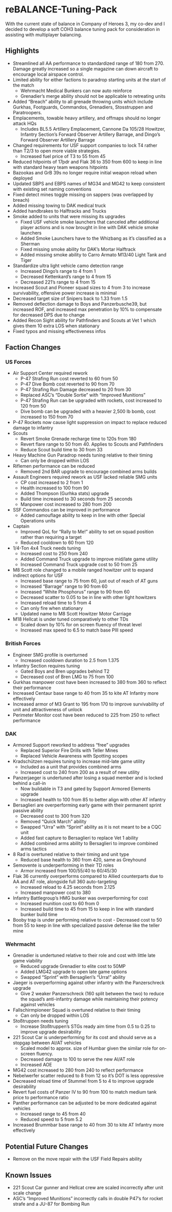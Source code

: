 # reBALANCE-Tuning-Pack

With the current state of balance in Company of Heroes 3, my co-dev and I decided to develop a soft COH3 balance tuning pack for consideration in assisting with multiplayer balancing.

## Highlights
- Streamlined all AA performance to standardized range of 180 from 270. Damage greatly increased so a single magazine can down aircraft to encourage local airspace control.
- Limited ability for either factions to paradrop starting units at the start of the match
    - Wehrmacht Medical Bunkers can now auto reinforce
    - Grenadier’s merge ability should not be applicable to retreating units
- Added “Breach” ability to all grenade throwing units which include Gurkhas, Footguards, Commandos, Grenadiers, Stosstruppen and Paratroopers.
- Emplacements, towable heavy artillery, and offmaps should no longer attack HQs
    - Includes BL5.5 Artillery Emplacement, Cannone Da 105/28 Howitzer, Infantry Section’s Forward Observer Artillery Barrage, and Dingo’s Forward Observer Artillery Barrage
- Changed requirements for USF support companies to lock T4 rather than T2/3 to open more viable strategies.
    - Increased fuel price of T3 to 55 from 45
- Reduced hitpoints of 17pdr and Flak 36 to 350 from 600 to keep in line with standard heavy team weapons hitpoints
- Bazookas and GrB 39s no longer require initial weapon reload when deployed
- Updated SBPS and EBPS names of MG34 and MG42 to keep consistent with existing set naming conventions
- Fixed detect mines toggle missing on sappers (was overlapped by breach)
- Added missing towing to DAK medical truck
- Added handbrakes to Halftracks and Trucks
- Smoke added to units that were missing its upgrades
    - Fixed USF vehicle smoke launchers that canceled after additional player actions and is now brought in line with DAK vehicle smoke launchers
    - Added Smoke Launchers have to the Whizbang as it’s classified as a Sherman
    - Fixed missing smoke ability for DAK’s Mortar Halftrack
    - Added missing smoke ability to Carro Armato M13/40 Light Tank and Tiger
- Standardize ultra light vehicle camo detection range
    - Increased Dingo’s range to 4 from 1
    - Decreased Kettenkard’s range to 4 from 15
    - Decreased 221’s range to 4 from 15
- Increased Scout and Pioneer squad sizes to 4 from 3 to increase survivability, offensive power increase is minimal
- Decreased target size of Snipers back to 1.33 from 1.5
- Removed deflection damage to Boys and Panzerbusche39, but increased ROF, and increased max penetration by 10% to compensate for decreased DPS due to change
- Added Recon Sight ability for Pathfinders and Scouts at Vet 1 which gives them 10 extra LOS when stationary
- Fixed typos and missing effectiveness infos

## Faction Changes
### US Forces
- Air Support Center required rework
    - P-47 Strafing Run cost reverted to 60 from 50
    - P-47 Dive Bomb cost reverted to 90 from 70
    - P-47 Strafing Run Damage decreased to 20 from 30
    - Replaced ASC’s “Double Sortie” with “Improved Munitions” 
    - P-47 Strafing Run can be upgraded with rockets, cost increased to 120 from 50
    - Dive bomb can be upgraded with a heavier 2,500 lb bomb, cost increased to 150 from 70
- P-47 Rockets now cause light suppression on impact to replace reduced damage to infantry
- Scouts
    - Revert Smoke Grenade recharge time  to 120s from 180
    - Revert flare range to 50 from 40. Applies to Scouts and Pathfinders
    - Reduce Scout build time to 30 from 33
- Heavy Machine Gun Paradrop needs tuning relative to their timing
    - Can only be dropped within LOS
- Riflemen performance can be reduced
    - Removed 2nd BAR upgrade to encourage combined arms builds
- Assault Engineers required rework as USF lacked reliable SMG units
    - CP cost increased to 2 from 1 
    - Health increased to 100 from 90
    - Added Thompson (Gurhka stats) upgrade
    - Build time increased to 30 seconds from 25 seconds
    - Manpower cost increased to 280 from 200 
- SSF Commandos can be improved in performance
    - Added camouflage ability to keep in line with other Special Operations units
- Captain
    - Improved QoL for “Rally to Me!” ability to set on squad position rather than requiring a target
    - Reduced cooldown to 60 from 120
- 1/4-Ton 4x4 Truck needs tuning
    - Increased cost to 250 from 240
    - Added Command Truck upgrade to improve mid/late game utility
    - Increased Command Truck upgrade cost to 50 from 25
- M8 Scott role changed to a mobile ranged howitzer unit to expand indirect options for USF
    - Increased base range to 75 from 60, just out of reach of AT guns
    - Increased “Barrage” range to 90 from 60
    - Increased “White Phosphorus” range to 90 from 60
    - Decreased scatter to 0.05 to be in line with other light howitzers
    - Increased reload time to 5 from 4
    - Can only fire when stationary
    - Updated name to M8 Scott Howitzer Motor Carriage
- M18 Hellcat is under tuned comparatively to other TDs
    - Scaled down by 10% for on screen fluency of threat level
    - Increased max speed to 6.5 to match base PIII speed

### British Forces
- Engineer SMG profile is overturned
    - Increased cooldown duration to 2.5 from 1.375
- Infantry Section requires tuning
    - Gated Boys and Bren upgrades behind T2
    - Decreased cost of Bren LMG to 75 from 100
- Gurkhas manpower cost have been increased to 380 from 360 to reflect their performance
- Increased Centaur base range to 40 from 35 to kite AT Infantry more effectively
- Increased armor of M3 Grant to 195 from 170 to improve survivability of unit and attractiveness of unlock
- Perimeter Monitor cost have been reduced to 225 from 250 to reflect performance

### DAK
- Armored Support reworked to address “free” upgrades
    - Replaced Superior Fire Drills with Teller Mines
    - Replaced Vehicle Awareness with Spotting scopes 
- Kradschützen requires tuning to increase mid-late game utility
    - Included as a unit that provides combined arms
    - Increased cost to 240 from 200 as a result of new utility
- Panzerjaeger is undertuned after losing a squad member and is locked behind a call-in
    - Now buildable in T3 and gated by Support Armored Elements upgrade
    - Increased health to 100 from 85 to better align with other AT infantry
- Bersaglieri are overperforming early game with their permanent sprint passive ability
    - Decreased cost to 300 from 320
    - Removed “Quick March” ability
    - Swapped “Urra” with “Sprint” ability as it is not meant to be a CQC unit
    - Added fast capture to Bersaglieri to replace Vet 1 ability
    - Added combined arms ability to Bersaglieri to improve combined arms tactics
- 8 Rad is overtuned relative to their timing and unit type
    - Reduced base health to 360 from 420, same as Greyhound
- Semovente is underperforming in their TD roles
    - Armor increased from 100/55/40 to 60/45/30
- Flak 36 currently overperforms compared to Allied counterparts due to AA and AT role, alongside full 360 auto-targeting
    - Increased reload to 4.25 seconds from 2.125
    - Increased manpower cost to 380
- Infantry Battlegroup’s HMG bunker was overperforming for cost
    - Increased munition cost to 60 from 0
    - Increased build time to 45 from 15 to keep in line with standard bunker build time
- Booby trap is under performing relative to cost
          - Decreased cost to 50 from 55 to keep in line with specialized passive defense like the teller mine
  
### Wehrmacht
- Grenadier is undertuned relative to their role and cost with little late game viability
    - Reduced upgrade Grenadier to elite cost to 50MP
    - Added LMG42 upgrade to open late game options
    - Swapped “Sprint” with Bersaglieri’s “Urra!” ability
- Jaeger is overperforming against other infantry with the Panzerschreck upgrade
    - Give 2 weaker Panzerschreck (160 split between the two) to reduce the squad’s anti-infantry damage while maintaining their potency against vehicles
- Fallschirmpioneer Squad is overtuned relative to their timing
    - Can only be dropped within LOS
- Stoßtruppen needs tuning
    - Increase Stoßtruppen’s STGs ready aim time from 0.5 to 0.25 to improve upgrade desirability 
- 221 Scout Car is underperforming for its cost and should serve as a stopgap between AI/AT vehicles
    - Scaled model to approx. size of Humbar given the similar role for on-screen fluency.
    - Decreased damage to 100 to serve the new AI/AT role
    - Increased AOE
- MG42 cost increased to 280 from 240 to reflect performance
- Nebelwerfer scatter reduced to 8 from 12 so it’s DOT is less oppressive
- Decreased reload time of Stummel from 5 to 4 to improve upgrade desirability 
- Revert fuel costs of Panzer IV to 90 from 100 to match medium tank price to performance ratio
- Panther performance can be adjusted to be more dedicated against vehicles
    - Increased range to 45 from 40
    - Reduced speed to 5 from 5.2
- Increased Brummbar base range to 40 from 30 to kite AT Infantry more effectively

## Potential Future Changes
- Remove on the move repair with the USF Field Repairs ability

## Known Issues
- 221 Scout Car gunner and Hellcat crew are scaled incorrectly after unit scale change
- ASC’s “Improved Munitions” incorrectly calls in double P47’s for rocket strafe and a JU-87 for Bombing Run
